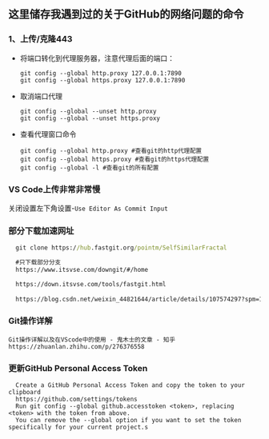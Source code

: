 ## 这里储存我遇到过的关于GitHub的网络问题的命令
### 1、上传/克隆443
- 将端口转化到代理服务器，注意代理后面的端口：
  ```
  git config --global http.proxy 127.0.0.1:7890
  git config --global https.proxy 127.0.0.1:7890
  ```
- 取消端口代理
  ``` 
  git config --global --unset http.proxy
  git config --global --unset https.proxy
  ```
- 查看代理窗口命令
  ```
  git config --global http.proxy #查看git的http代理配置
  git config --global https.proxy #查看git的https代理配置
  git config --global -l #查看git的所有配置
  ```
### VS Code上传非常非常慢
  关闭设置左下角设置-`Use Editor As Commit Input`
### 部分下载加速网址
```cmd
  git clone https://hub.fastgit.org/pointm/SelfSimilarFractal

  #只下载部分分支
  https://www.itsvse.com/downgit/#/home

  https://down.itsvse.com/tools/fastgit.html
  
  https://blog.csdn.net/weixin_44821644/article/details/107574297?spm=1001.2014.3001.5506

```
### Git操作详解
```
Git操作详解以及在VScode中的使用 - 鬼木士的文章 - 知乎
https://zhuanlan.zhihu.com/p/276376558
```
### 更新GitHub Personal Access Token
```
  Create a GitHub Personal Access Token and copy the token to your clipboard 
  https://github.com/settings/tokens
  Run git config --global github.accesstoken <token>, replacing <token> with the token from above.
  You can remove the --global option if you want to set the token specifically for your current project.s
```
